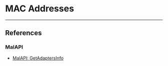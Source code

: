 # MAC Addresses

---
## References

### MalAPI

- [MalAPI: GetAdaptersInfo](https://malapi.io/winapi/GetAdaptersInfo)